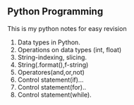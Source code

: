 ## Python Programming
This is my python notes for easy revision
1. Data types in Python.
2. Operations on data types (int, float)
3. String-indexing, slicing.
4. String(.format(),f-string)
5. Operatores(and,or,not)
6. Control statement(if)...
7. Control statement(for)..
8. Control statement(while).

